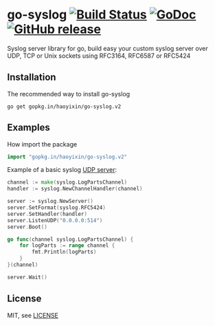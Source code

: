 go-syslog [![Build Status](https://travis-ci.org/haoyixin/go-syslog.svg?branch=master)](https://travis-ci.org/haoyixin/go-syslog) [![GoDoc](http://godoc.org/github.com/haoyixin/go-syslog?status.svg)](hhttps://godoc.org/gopkg.in/haoyixin/go-syslog.v2) [![GitHub release](https://img.shields.io/github/release/haoyixin/go-syslog.svg)](https://github.com/haoyixin/go-syslog/releases)
==============================

Syslog server library for go, build easy your custom syslog server over UDP, TCP or Unix sockets using RFC3164, RFC6587 or RFC5424

Installation
------------

The recommended way to install go-syslog

```
go get gopkg.in/haoyixin/go-syslog.v2
```

Examples
--------

How import the package

```go
import "gopkg.in/haoyixin/go-syslog.v2"
```

Example of a basic syslog [UDP server](example/basic_udp.go):

```go
channel := make(syslog.LogPartsChannel)
handler := syslog.NewChannelHandler(channel)

server := syslog.NewServer()
server.SetFormat(syslog.RFC5424)
server.SetHandler(handler)
server.ListenUDP("0.0.0.0:514")
server.Boot()

go func(channel syslog.LogPartsChannel) {
    for logParts := range channel {
        fmt.Println(logParts)
    }
}(channel)

server.Wait()
```

License
-------

MIT, see [LICENSE](LICENSE)
